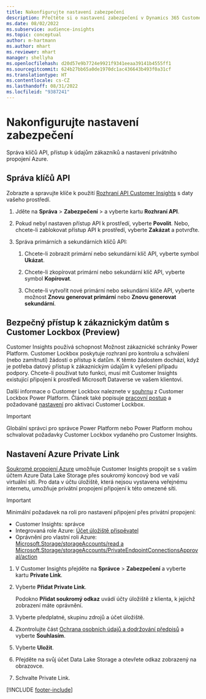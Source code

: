 ```yaml
---
title: Nakonfigurujte nastavení zabezpečení
description: Přečtěte si o nastavení zabezpečení v Dynamics 365 Customer Insights.
ms.date: 08/02/2022
ms.subservice: audience-insights
ms.topic: conceptual
author: m-hartmann
ms.author: mhart
ms.reviewer: mhart
manager: shellyha
ms.openlocfilehash: d20d57e9b7724e9921f9341eeaa39141b4555ff1
ms.sourcegitcommit: 624b27bb65a0de1970dc1ac436643b493f0a31cf
ms.translationtype: HT
ms.contentlocale: cs-CZ
ms.lasthandoff: 08/31/2022
ms.locfileid: "9387241"
---
```

# <a name="configure-security-settings"></a>Nakonfigurujte nastavení zabezpečení

Správa klíčů API, přístup k údajům zákazníků a nastavení privátního propojení Azure.

## <a name="manage-api-keys"></a>Správa klíčů API

Zobrazte a spravujte klíče k použití [Rozhraní API Customer Insights](apis.md) s daty vašeho prostředí.

1. Jděte na **Správa** > **Zabezpečení** > a vyberte kartu **Rozhraní API**.

1. Pokud nebyl nastaven přístup API k prostředí, vyberte **Povolit**. Nebo, chcete-li zablokovat přístup API k prostředí, vyberte **Zakázat** a potvrďte.

1. Správa primárních a sekundárních klíčů API:

   1. Chcete-li zobrazit primární nebo sekundární klíč API, vyberte symbol **Ukázat**.

   1. Chcete-li zkopírovat primární nebo sekundární klíč API, vyberte symbol **Kopírovat**.

   1. Chcete-li vytvořit nové primární nebo sekundární klíče API, vyberte možnost **Znovu generovat primární** nebo **Znovu generovat sekundární**.

## <a name="securely-access-customer-data-with-customer-lockbox-preview"></a>Bezpečný přístup k zákaznickým datům s Customer Lockbox (Preview)

Customer Insights používá schopnost Možnost zákaznické schránky Power Platform. Customer Lockbox poskytuje rozhraní pro kontrolu a schválení (nebo zamítnutí) žádostí o přístup k datům. K těmto žádostem dochází, když je potřeba datový přístup k zákaznickým údajům k vyřešení případu podpory. Chcete-li používat tuto funkci, musí mít Customer Insights existující připojení k prostředí Microsoft Dataverse ve vašem klientovi.

Další informace o Customer Lockbox naleznete v [souhrnu](/power-platform/admin/about-lockbox#summary) z Customer Lockbox Power Platform. Článek také popisuje [pracovní postup](/power-platform/admin/about-lockbox#workflow) a požadované [nastavení](/power-platform/admin/about-lockbox#enable-the-lockbox-policy) pro aktivaci Customer Lockbox.

> [!IMPORTANT]
> Globální správci pro správce Power Platform nebo Power Platform mohou schvalovat požadavky Customer Lockbox vydaného pro Customer Insights.

## <a name="set-up-an-azure-private-link"></a>Nastavení Azure Private Link

[Soukromé propojení Azure](/azure/private-link/private-link-overview) umožňuje Customer Insights propojit se s vaším účtem Azure Data Lake Storage přes soukromý koncový bod ve vaší virtuální síti. Pro data v účtu úložiště, která nejsou vystavena veřejnému internetu, umožňuje privátní propojení připojení k této omezené síti.

> [!IMPORTANT]
> Minimální požadavek na roli pro nastavení připojení přes privátní propojení:
>
> - Customer Insights: správce
> - Integrovaná role Azure: [Účet úložiště přispěvatel](/azure/role-based-access-control/built-in-roles#storage-account-contributor)
> - Oprávnění pro vlastní roli Azure: [Microsoft.Storage/storageAccounts/read a Microsoft.Storage/storageAccounts/PrivateEndpointConnectionsApproval/action](/azure/role-based-access-control/resource-provider-operations#microsoftstorage)

1. V Customer Insights přejděte na **Správce** > **Zabezpečení** a vyberte kartu **Private Link**.

1. Vyberte **Přidat Private Link**.

   Podokno **Přidat soukromý odkaz** uvádí účty úložiště z klienta, k jejichž zobrazení máte oprávnění.

1. Vyberte předplatné, skupinu zdrojů a účet úložiště.

1. Zkontrolujte část [Ochrana osobních údajů a dodržování předpisů](connections.md#data-privacy-and-compliance) a vyberte **Souhlasím**.

1. Vyberte **Uložit**.

1. Přejděte na svůj účet Data Lake Storage a otevřete odkaz zobrazený na obrazovce.

1. Schvalte Private Link.


[!INCLUDE [footer-include](includes/footer-banner.md)]
